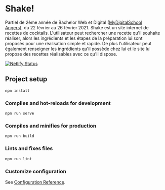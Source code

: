 # Shake!
Partiel de 2ème année de Bachelor Web et Digital ([MyDigitalSchool Angers](https://www.mydigitalschool.com/)), du 22 février au 26 février 2021.
Shake est un site internet de recettes de cocktails. L'utilisateur peut rechercher une recette qu'il souhaite réaliser, alors les ingrédients et les étapes de la préparation lui sont proposés pour une réalisation simple et rapide. De plus l'utilisateur peut également renseigner les ingrédients qu'il possède chez lui et le site lui propose des recettes réalisables avec ce qu'il dispose.

[![Netlify Status](https://api.netlify.com/api/v1/badges/dddac141-3e30-42ae-9223-004152c42011/deploy-status)](https://app.netlify.com/sites/shake-mds/deploys)

## Project setup
```
npm install
```

### Compiles and hot-reloads for development
```
npm run serve
```

### Compiles and minifies for production
```
npm run build
```

### Lints and fixes files
```
npm run lint
```

### Customize configuration
See [Configuration Reference](https://cli.vuejs.org/config/).
